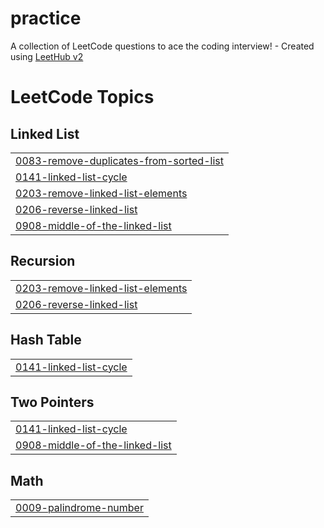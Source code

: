 # practice
A collection of LeetCode questions to ace the coding interview! - Created using [LeetHub v2](https://github.com/arunbhardwaj/LeetHub-2.0)

<!---LeetCode Topics Start-->
# LeetCode Topics
## Linked List
|  |
| ------- |
| [0083-remove-duplicates-from-sorted-list](https://github.com/vedikako/practice/tree/master/0083-remove-duplicates-from-sorted-list) |
| [0141-linked-list-cycle](https://github.com/vedikako/practice/tree/master/0141-linked-list-cycle) |
| [0203-remove-linked-list-elements](https://github.com/vedikako/practice/tree/master/0203-remove-linked-list-elements) |
| [0206-reverse-linked-list](https://github.com/vedikako/practice/tree/master/0206-reverse-linked-list) |
| [0908-middle-of-the-linked-list](https://github.com/vedikako/practice/tree/master/0908-middle-of-the-linked-list) |
## Recursion
|  |
| ------- |
| [0203-remove-linked-list-elements](https://github.com/vedikako/practice/tree/master/0203-remove-linked-list-elements) |
| [0206-reverse-linked-list](https://github.com/vedikako/practice/tree/master/0206-reverse-linked-list) |
## Hash Table
|  |
| ------- |
| [0141-linked-list-cycle](https://github.com/vedikako/practice/tree/master/0141-linked-list-cycle) |
## Two Pointers
|  |
| ------- |
| [0141-linked-list-cycle](https://github.com/vedikako/practice/tree/master/0141-linked-list-cycle) |
| [0908-middle-of-the-linked-list](https://github.com/vedikako/practice/tree/master/0908-middle-of-the-linked-list) |
## Math
|  |
| ------- |
| [0009-palindrome-number](https://github.com/vedikako/practice/tree/master/0009-palindrome-number) |
<!---LeetCode Topics End-->